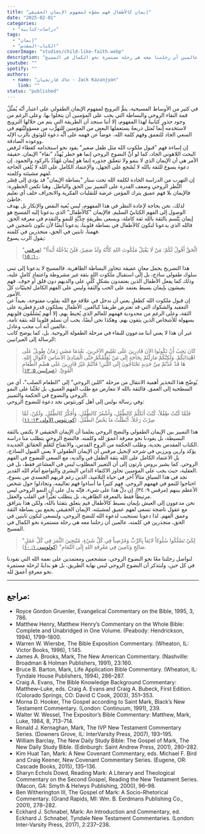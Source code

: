```yaml
---
title: "إيمان كالأطفال فهم مشوّه لمفهوم الإيمان الحقيقي"
date: "2025-02-01"
categories:
  - "دراسات-كتابية"
tags:
  - "إيمان"
  - "الكتاب-المقدس"
coverImage: "studies/child-like-faith.webp"
description: "ما بين الإيمان الطفولي والإيمان كالأطفال يكمن فرق كبير، فالإيمان الحقيقي يجمع بين بساطة الثقة وعمق الفهم. دعونا نستجيب لدعوة الله للنضوج الروحي، ونسعى لنكون ثابتين في الحق، متجذرين في كلمته، عالمين أن رحلتنا معه هي رحلة مستمرة نحو الكمال في المسيح."
youtube: ""
spotify: ""
authors:
  - name: "جاك قازنجيان - Jack Kazanjyan"
    link: ""
status: "published"
---
```

في كثير من الأوساط المسيحية، يتمُّ الترويج لمفهوم الإيمان الطفولي على اعتبار أنّه يُمثِّلُ قمة النقاء الروحي والبساطة التي يجب على المؤمنين أن يتحلوا بها. وعلى الرغم من وجود جذورٍ كتابيةً لهذا المفهوم، إلا أننا سنجد أن الطريقة التي يتم من خلالها الترويج لاستخدمه إنما تُمثل ذريعةً يستعملها البعض من المؤمنين للتهرُّب من مسؤوليَّتهم في السعي الجاد للتعمق وفهم كلمة الله، عوضاً عن فهمه على أنُّه دعوة للوثوق بالرب الإله ووعوده الصادقة.  
إن إساءة فهم "قبول ملكوت الله مثل طفل صغير" يقود نحو استخدامه كغطاء لرفض البحث اللاهوتي الجاد، كما لو أنَّ النضوج الروحي إنما هو خطر يُهدِّد "نقاء" الإيمان. حقيقة الأمر هي أن الإيمان الذي لا ينمو ولا تتعمَّق جذوره إنما هو إيمان مُهَدَّدٌ بالركود والجمود. إن دعوة يسوع للثقة بالله لا تُشَجع على الجهل، والإعتماد الكامل على الله لا يُلغي الحاجة لفهم مشيئته وكلمته.  
إن التهرب من الدراسة الجادة لكلمة الله تحت ستار "بساطة الإيمان" قد يؤدي إلى قِصْر النَّظر الروحي وضعف القدرة على التمييز بين الحق والباطل. وهنا تكمن الخطورة: فالإيمان بلا فهم عميق يترك المؤمن عرضة للتقلبات الفكرية والانجراف خلف أي تعليم خاطئ.  
لذلك، نحن بحاجة لإعادة النظر في هذا المفهوم، ليس بُغية النقض والإنكار بل بهدف الوصول إلى الفهم الكتابيّ السليم. فالإيمان "كالأطفال" الذي يدعونا إليه المسيح هو إيمان يَتَّسم بالثقة بالله ثقة كاملة، ويسعى بطريقةٍ جِدِّيَّةٍ للنمو والتقدم في معرفة الحق. فالله الذي يدعونا لنكون كالأطفال في بساطة قلوبنا، يدعونا أيضًا لأن نكون ناضجين في فهمنا، ثابتين في الحق، متجذرين في كلمته.  
يقول الرب يسوع:  

> "الْحَقَّ أَقُولُ لَكُمْ: مَنْ لَا يَقْبَلْ مَلَكُوتَ اللهِ كَأَنَّهُ وَلَدٌ صَغِيرٌ، فَلَنْ يَدْخُلَهُ أَبَداً!" ([مرقس ١٠: ١٥](https://biblia.com/bible/ar-vandyke/mk.10.15)).

هذا التصريح يحمل معانٍ عميقة تتجاوز البساطة الظاهرية. فالمسيح لا يدعونا إلى تبني سلوك طفولي ساذج، بل إلى استقبال ملكوت الله بثقة غير مشروطة واعتمادٍ كاملٍ عليه، وذلك كما يفعل الأطفال الذين يعتمدون بشكلٍ كُلِّيٍ على والديهم دون قلق أو خوف. فهم يعيشون بإيمان بسيط يعتمد على الحب والثقة وليس على الفهم الكامل لحيثيّات كلّ الأمور.  
إن قبول ملكوت الله كطفلٍ يعني أن ندخل في علاقة مع الله بقلوب مفتوحة، بعيداً عن التعقيد والشكوك التي قد تعترض طريقنا كبالغين. الأطفال يمتلكون قدرة فطرية على الثقة، وعلى الرغم من محدودية فهمهم للعالم الذي يُحيط بهم، إلا أنهم يُسَلِّمُون قلوبهم بسهولة للأشخاص الذين يثقون بهم. وهكذا نحن أيضًا، يجب أن نسلم قلوبنا لله بثقة تامة، عالمين أنه أب محب وعادل.  
غير أن هذا لا يعني أننا مدعوون للبقاء في مرحلة الطفولة الروحية. بل، كما يوضح كاتب الرسالة إلى العبرانيين:  

> كَانَ يَجِبُ أَنْ تَكُونُوا الآنَ قَادِرِينَ عَلَى تَعْلِيمِ الآخَرِينَ، بَعْدَمَا مَضَى زَمَانٌ طَوِيلٌ عَلَى اهْتِدَائِكُمْ. وَلَكِنَّكُمْ مَازِلْتُمْ بِحَاجَةٍ إِلَى مَنْ يُعَلِّمُكُمْ حَتَّى الْمَبَادِئَ الأَسَاسَ لأَقْوَالِ اللهِ. هَا قَدْ عُدْتُمْ مِنْ جَدِيدٍ تَحْتَاجُونَ إِلَى اللَّبَنِ! فَأَنْتُمْ غَيْرُ قَادِرِينَ عَلَى هَضْمِ الطَّعَامِ الْقَوِيِّ. ([عبرانيين ٥: ١٢](https://biblia.com/bible/ar-vandyke/heb.5.12))  

يُوضّح هذا التحذير أهمية الانتقال من مرحلة "اللبن الروحي" إلى "الطعام الصلب"، أي من السطحية إلى العمق. فالثقة بالله لا تتعارض مع طلب الفهم العميق، بل تَحُثّنا على النمو الروحي والنضوج في الحكمة والتمييز.  
وفي رسالة بولس إلى أهل كورنثوس نجد دعوة للنضوج الروحي:  

> فَلَمَّا كُنْتُ طِفْلاً، كُنْتُ أَتَكَلَّمُ كَالطِّفْلِ، وَأَشْعُرُ كَالطِّفْلِ، وَأُفَكِّرُ كَالطِّفْلِ. وَلَكِنْ، لَمَّا صِرْتُ رَجُلاً، أَبْطَلْتُ مَا يَخُصُّ الطِّفْلَ. ([كورنثوس الأولى ١٣: ١١](https://biblia.com/bible/ar-vandyke/1co.13.11))

هذا التمييز بين الإيمان الطفولي والنضج الروحي يعلمنا أن الإيمان الحقيقي لا يكتفي بالثقة البسيطة، بل يقودنا نحو معرفة أعمق لله وكلمته. فالنضج الروحي يتطلب منا دراسة الكتاب المقدس بجدية، وطلب الحكمة من الروح القدس، والانفتاح لتَعَلُّمِ الحقائق الجديدة.  
يؤكد وارين ويرزبي في شرحه لإنجيل مرقس أن الإيمان الطفولي لا يعني القبول الساذج، بل الاعتماد الكامل على الله بثقة الطفل في والديه، مع السعي للنضوج في الفهم الروحي. كما يشير بروس بارتون إلى أن التغيير المطلوب ليس في المشاعر فقط، بل في العقلية، حيث يجب على المؤمنين تجاوز الاكتفاء الذاتي البشري والتواضع أمام الله القدير.  
نجد في هذا السياق مثالاً آخر في حياة التلاميذ، الذين رغم قربهم الجسدي من يسوع، احتاجوا للنمو في فهمهم الروحي. فهم كثيراً ما أساءوا فهم تعاليمه، وتجادلوا حول شخص الأعظم بينهم (مرقس ٩: ٣٤). إن دلَّ هذا على شيء، فإنّه يدل على أن النمو الروحي ليس مرتبطاً فقط بالمعرفة الظاهرية، بل يتطلب تغيُّراً في القلب والعقل.  
نحن مدعوون إلى العيش بإيمان بسيط كالأطفال فيم يتعلق بثقتنا بالله، ولكن هذا يترافق مع عقول ناضجة تسعى لفهم عميق لمشيئته. الإيمان الحقيقي يجمع بين بساطة الثقة وعمق الفهم. لذا دعونا نستجيب لدعوة الله للنضج الروحي، ولنسعى لنكون ثابتين في الحق، متجذرين في كلمته، عالمين أن رحلتنا معه هي رحلة مستمرة نحو الكمال في المسيح.  

> "لِكَيْ تَسْلُكُوا سُلُوكاً لائِقاً بِالرَّبِّ وَمُرْضِياً فِي كُلِّ شَيْءٍ، مُنْتِجِينَ الثَّمَرَ فِي كُلِّ عَمَلٍ صَالِحٍ وَنَامِينَ فِي مَعْرِفَةِ اللهِ إِلَى التَّمَامِ" ([كولوسي ١: ١٠](https://biblia.com/bible/ar-vandyke/col.1.10)).

لنواصل رحلتنا معًا نحو النضوج الروحي، متشجعين ومعتمدين على نعمة الله التي تقودنا في كل حين، ولنتذكر أن النضوج الروحي ليس نهاية الطريق، بل هو بدايةٌ لرحلة مستمرة نحو معرفةٍ أعمقَ لله.

---

## مراجع:  

<div dir="ltr">

- Royce Gordon Gruenler, Evangelical Commentary on the Bible, 1995, 3, 786.
- Matthew Henry, Matthew Henry’s Commentary on the Whole Bible: Complete and Unabridged in One Volume. (Peabody: Hendrickson, 1994), 1799–1800.
- Warren W. Wiersbe, The Bible Exposition Commentary. (Wheaton, IL: Victor Books, 1996), 1:145.
- James A. Brooks, Mark, The New American Commentary. (Nashville: Broadman & Holman Publishers, 1991), 23:160.
- Bruce B. Barton, Mark, Life Application Bible Commentary. (Wheaton, IL: Tyndale House Publishers, 1994), 286–287.
- Craig A. Evans, The Bible Knowledge Background Commentary: Matthew–Luke, eds. Craig A. Evans and Craig A. Bubeck, First Edition. (Colorado Springs, CO: David C Cook, 2003), 351–353.
- Morna D. Hooker, The Gospel according to Saint Mark, Black’s New Testament Commentary. (London: Continuum, 1991), 239.
- Walter W. Wessel, The Expositor’s Bible Commentary: Matthew, Mark, Luke, 1984, 8, 713–714.
- Ronald J. Kernaghan, Mark, The IVP New Testament Commentary Series. (Downers Grove, IL: InterVarsity Press, 2007), 193–195.
- William Barclay, The New Daily Study Bible: The Gospel of Mark, The New Daily Study Bible. (Edinburgh: Saint Andrew Press, 2001), 280–282.
- Kim Huat Tan, Mark: A New Covenant Commentary, eds. Michael F. Bird and Craig Keener, New Covenant Commentary Series. (Eugene, OR: Cascade Books, 2015), 135–136.
- Sharyn Echols Dowd, Reading Mark: A Literary and Theological Commentary on the Second Gospel, Reading the New Testament Series. (Macon, GA: Smyth & Helwys Publishing, 2000), 96–98.
- Ben Witherington III, The Gospel of Mark: A Socio-Rhetorical Commentary. (Grand Rapids, MI: Wm. B. Eerdmans Publishing Co., 2001), 278–282.
- Eckhard J. Schnabel, Mark: An Introduction and Commentary, ed. Eckhard J. Schnabel, Tyndale New Testament Commentaries. (London: Inter-Varsity Press, 2017), 2:237–238.

</div>
